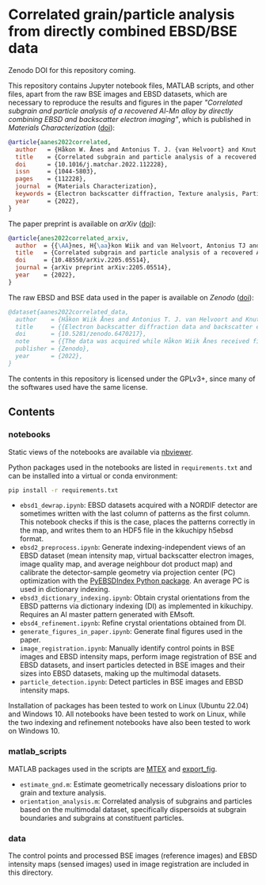 # Correlated grain/particle analysis from directly combined EBSD/BSE data

Zenodo DOI for this repository coming.

This repository contains Jupyter notebook files, MATLAB scripts, and other files, apart from the raw BSE images and EBSD datasets, which are necessary to reproduce the results and figures in the paper *"Correlated subgrain and particle analysis of a recovered Al-Mn alloy by directly combining EBSD and backscatter electron imaging"*, which is published in *Materials Characterization* ([doi](https://doi.org/10.1016/j.matchar.2022.112228)):

```bibtex
@article{aanes2022correlated,
  author   = {Håkon W. Ånes and Antonius T. J. {van Helvoort} and Knut Marthinsen},
  title    = {Correlated subgrain and particle analysis of a recovered AlMn alloy by directly combining EBSD and backscatter electron imaging},
  doi      = {10.1016/j.matchar.2022.112228},
  issn     = {1044-5803},
  pages    = {112228},
  journal  = {Materials Characterization},
  keywords = {Electron backscatter diffraction, Texture analysis, Particle analysis, Image registration, Data fusion},
  year     = {2022},
}

```

The paper preprint is available on *arXiv* ([doi](https://doi.org/10.48550/arXiv.2205.05514)):

```bibtex
@article{anes2022correlated_arxiv,
  author  = {{\AA}nes, H{\aa}kon Wiik and van Helvoort, Antonius TJ and Marthinsen, Knut},
  title   = {Correlated subgrain and particle analysis of a recovered Al-Mn alloy by directly combining EBSD and backscatter electron imaging},
  doi     = {10.48550/arXiv.2205.05514},
  journal = {arXiv preprint arXiv:2205.05514},
  year    = {2022},
}
```

The raw EBSD and BSE data used in the paper is available on *Zenodo* ([doi](https://doi.org/10.5281/zenodo.6470217)):

```bibtex
@dataset{aanes2022correlated_data,
  author    = {Håkon Wiik Ånes and Antonius T. J. van Helvoort and Knut Marthinsen},
  title     = {{Electron backscatter diffraction data and backscatter electron images from a cold-rolled and recovered Al-Mn alloy}},
  doi       = {10.5281/zenodo.6470217},
  note      = {{The data was acquired while Håkon Wiik Ånes received financial support from the Norwegian University of Science and Technology (NTNU) through the NTNU Aluminium Product Innovation Centre (NAPIC).}},
  publisher = {Zenodo},
  year      = {2022},
}
```

The contents in this repository is licensed under the GPLv3+, since many of the softwares used have the same license.

## Contents

### notebooks

Static views of the notebooks are available via [nbviewer](https://nbviewer.org/github/hakonanes/correlated-grains-particles-workflow/tree/main/notebooks/).

Python packages used in the notebooks are listed in `requirements.txt` and can be installed into a virtual or conda environment:

```bash
pip install -r requirements.txt
```

* `ebsd1_dewrap.ipynb`: EBSD datasets acquired with a NORDIF detector are sometimes written with the last column of patterns as the first column. This notebook checks if this is the case, places the patterns correctly in the map, and writes them to an HDF5 file in the kikuchipy h5ebsd format.
* `ebsd2_preprocess.ipynb`: Generate indexing-independent views of an EBSD dataset (mean intensity map, virtual backscatter electron images, image quality map, and average neighbour dot product map) and calibrate the detector-sample geometry via projection center (PC) optimization with the [PyEBSDIndex Python package](https://github.com/USNavalResearchLaboratory/PyEBSDIndex). An average PC is used in dictionary indexing.
* `ebsd3_dictionary_indexing.ipynb`: Obtain crystal orientations from the EBSD patterns via dictionary indexing (DI) as implemented in kikuchipy. Requires an Al master pattern generated with EMsoft.
* `ebsd4_refinement.ipynb`: Refine crystal orientations obtained from DI.
* `generate_figures_in_paper.ipynb`: Generate final figures used in the paper.
* `image_registration.ipynb`: Manually identify control points in BSE images and EBSD intensity maps, perform image registration of BSE and EBSD datasets, and insert particles detected in BSE images and their sizes into EBSD datasets, making up the multimodal datasets.
* `particle_detection.ipynb`: Detect particles in BSE images and EBSD intensity maps.

Installation of packages has been tested to work on Linux (Ubuntu 22.04) and Windows 10. All notebooks have been tested to work on Linux, while the two indexing and refinement notebooks have also been tested to work on Windows 10.

### matlab_scripts

MATLAB packages used in the scripts are [MTEX](https://mtex-toolbox.github.io/) and [export_fig](https://mathworks.com/matlabcentral/fileexchange/23629-export_fig).

* `estimate_gnd.m`: Estimate geometrically necessary disloations prior to grain and texture analysis.
* `orientation_analysis.m`: Correlated analysis of subgrains and particles based on the multimodal dataset, specifically dispersoids at subgrain boundaries and subgrains at constituent particles.

### data

The control points and processed BSE images (reference images) and EBSD intensity maps (sensed images) used in image registration are included in this directory.
